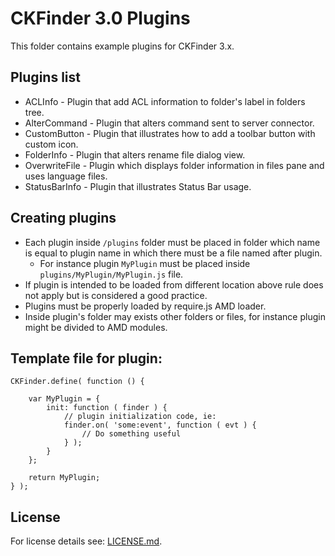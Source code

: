 CKFinder 3.0 Plugins
====================

This folder contains example plugins for CKFinder 3.x.

Plugins list
------------

* ACLInfo - Plugin that add ACL information to folder's label in folders tree.
* AlterCommand - Plugin that alters command sent to server connector.
* CustomButton - Plugin that illustrates how to add a toolbar button with custom icon.
* FolderInfo - Plugin that alters rename file dialog view.
* OverwriteFile - Plugin which displays folder information in files pane and uses language files.
* StatusBarInfo - Plugin that illustrates Status Bar usage.

Creating plugins
----------------

* Each plugin inside `/plugins` folder must be placed in folder which name is equal to plugin name in which there must be a file named after plugin.
  * For instance plugin `MyPlugin` must be placed inside `plugins/MyPlugin/MyPlugin.js` file.
* If plugin is intended to be loaded from different location above rule does not apply but is considered a good practice.
* Plugins must be properly loaded by require.js AMD loader.
* Inside plugin's folder may exists other folders or files, for instance plugin might be divided to AMD modules.

Template file for plugin:
-------------------------

	CKFinder.define( function () {

		var MyPlugin = {
			init: function ( finder ) {
				// plugin initialization code, ie:
				finder.on( 'some:event', function ( evt ) {
					// Do something useful
				} );
			}
		};

		return MyPlugin;
	} );

License
-------
For license details see: [LICENSE.md](https://github.com/ckfinder/ckfinder-docs-samples/blob/master/LICENSE.md).

